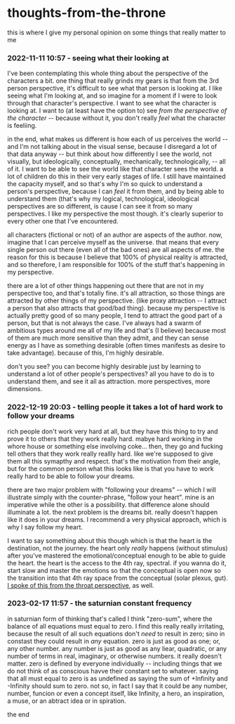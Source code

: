 # thoughts-from-the-throne

this is where I give my personal opinion on some things that really matter to me

### 2022-11-11 10:57 - seeing what their looking at

I've been contemplating this whole thing about the perspective of the characters a bit. one thing that really grinds my gears is that from the 3rd person perspective, it's difficult to see what that person is looking at. I like seeing what I'm looking at, and so imagine for a moment if I were to look through that character's perspective. I want to see what the character is looking at. I want to (at least have the option to) see *from the perspective of the character* -- because without it, you don't really *feel* what the character is feeliing.

in the end, what makes us different is how each of us perceives the world -- and I'm not talking about in the visual sense, because I disregard a lot of that data anyway -- but think about how differently I see the world, not visually, but ideologically, conceptually, mechanically, technologically, -- all of it. I want to be able to see the world like that character sees the world. a lot of children do this in their very early stages of life. I still have maintained the capacity myself, and so that's why I'm so quick to understand a person's perspective, because I can *feel* it from them, and by being able to understand them (that's why my logical, technological, ideological perspectives are so different, is cause I can see it from so many perspectives. I like my perspective the most though. it's clearly superior to every other one that I've encountered.

all characters (fictional or not) of an author are aspects of the author. now, imagine that I can perceive myself as the universe. that means that every single person out there (even all of the bad ones) are all aspects of me. the reason for this is because I believe that 100% of physical reality is attracted, and so therefore, I am responsible for 100% of the stuff that's happening in my perspective.

there are a lot of other things happening out there that are not in my perspective too, and that's totally fine. it's all attraction, so those things are attracted by other things of my perspective. (like proxy attraction -- I attract a person that also attracts that good/bad thing). because my perspective is actually pretty good of so many people, I tend to attract the good part of a person, but that is not always the case. I've always had a swarm of ambitious types around me all of my life and that's (I believe) because most of them are much more sensitive than they admit, and they can sense energy as I have as something desirable (often times manifests as desire to take advantage). because of this, I'm highly desirable.

don't you see? you can become highly desirable just by learning to understand a lot of other people's perspectives? all you have to do is to understand them, and see it all as attraction. more perspectives, more dimensions.

### 2022-12-19 20:03 - telling people it takes a lot of hard work to follow your dreams

rich people don't work very hard at all, but they have this thing to try and prove it to others that they work really hard. mabye hard working in the whore house or something else involving coke... then, they go and fucking tell others that they work really reallly hard. like we're supposed to give them all this symapthy and respect. that's the motivation from their angle, but for the common person what this looks like is that you have to work really hard to be able to follow your dreams.

there are two major problem with "following your dreams" -- which I will illustrate simply with the counter-phrase, "follow your heart". mine is an imperative while the other is a possibility. that difference alone should illuminate a lot. the next problem is the dreams bit. really doesn't happen like it does in your dreams. I recommend a very physical approach, which is why I say follow my heart.

I want to say something about this though which is that the heart is the destination, not the journey. the heart only *really* happens (without stimulus) after you've mastered the emotional/conceptual enough to be able to guide the heart. the heart is the access to the 4th ray, spectral. if you wanna do it, start slow and master the emotions so that the conceptual is open now so the transition into that 4th ray space from the conceptual (solar plexus, gut). [I spoke of this from the throat perspective](/vapidshamen.md#2022-12-19-1940---the-way-of-the-whale), as well.

### 2023-02-17 11:57 - the saturnian constant frequency

in saturnian form of thinking that's called I think "zero-sum", where the balance of all equations must equal to zero. I find this really really irritating, because the result of all such equations don't *need* to result in zero; sino in constast they could result in *any* equation. zero is just as good as one; or, any other number. any number is just as good as any liear, quadratic, or any number of terms in real, imaginary, or otherwise numbers. it really doesn't matter. zero is defined by everyone individually -- including things that we do not think of as conscious havve their constant set to whatever. saying that all must equal to zero is as undefined as saying the sum of +Infinity and -Infinity should sum to zero. not so, in fact I say that it could be any number, number, funcion or even a concept itself, like Infinity, a hero, an inspiration, a muse, or an abtract idea or in spiration.

the      end
